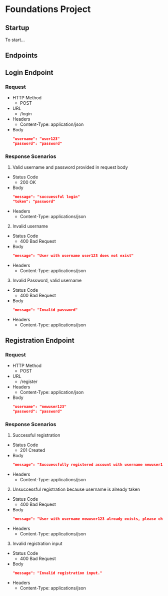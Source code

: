 # Foundations Project
## Startup
To start...
## Endpoints
## Login Endpoint
### Request
- HTTP Method
    - POST
- URL
    - /login
- Headers
    - Content-Type: application/json
- Body
    ```JSON
    "username": "user123"
    "password": "password"
    ```
### Response Scenarios
1. Valid username and password provided in request body
- Status Code
    - 200 OK
- Body
    ```JSON
    "message": "succuessful login"
    "token": "password"
    ```
- Headers
    - Content-Type: applications/json

2. Invalid username
- Status Code
    - 400 Bad Request
- Body
    ```JSON
    "message": "User with username user123 does not exist"
    ```
- Headers
    - Content-Type: applications/json

3. Invalid Password, valid username
- Status Code
    - 400 Bad Request
- Body
    ```JSON
    "message": "Invalid password"
    ```
- Headers
    - Content-Type: applications/json
## Registration Endpoint
### Request
- HTTP Method
    - POST
- URL
    - /register
- Headers
    - Content-Type: application/json
- Body
    ```JSON
    "username": "newuser123"
    "password": "password"
    ```
### Response Scenarios
1. Successful registration
- Status Code
    - 201 Created
- Body
    ```JSON
    "message": "Succuessfully registered account with username newuser123"
    ```
- Headers
    - Content-Type: applications/json

2. Unsuccessful registration because username is already taken
- Status Code
    - 400 Bad Request
- Body
    ```JSON
    "message": "User with username newuser123 already exists, please choose another username."
    ```
- Headers
    - Content-Type: applications/json

3. Invalid registration input
- Status Code
    - 400 Bad Request
- Body
    ```JSON
    "message": "Invalid registration input."
    ```
- Headers
    - Content-Type: applications/json